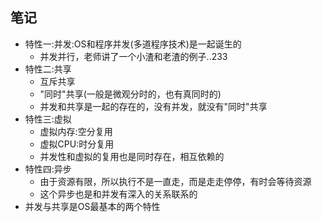 ## 笔记
- 特性一:并发:OS和程序并发(多道程序技术)是一起诞生的
  - 并发并行，老师讲了一个小渣和老渣的例子..233
- 特性二:共享
  - 互斥共享
  - "同时"共享(一般是微观分时的，也有真同时的)
  - 并发和共享是一起的存在的，没有并发，就没有"同时"共享
- 特性三:虚拟
  - 虚拟内存:空分复用
  - 虚拟CPU:时分复用
  - 并发性和虚拟的复用也是同时存在，相互依赖的
- 特性四:异步
  - 由于资源有限，所以执行不是一直走，而是走走停停，有时会等待资源
  - 这个异步也是和并发有深入的关系联系的
- 并发与共享是OS最基本的两个特性